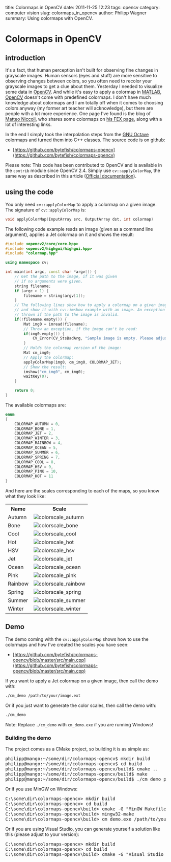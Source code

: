 title: Colormaps in OpenCV
date: 2011-11-25 12:23
tags: opencv
category: computer vision
slug: colormaps_in_opencv
author: Philipp Wagner
summary: Using colormaps with OpenCV.

# Colormaps in OpenCV #

## introduction ##

It's a fact, that human perception isn't built for observing fine changes in grayscale images. Human sensors (eyes and stuff) are more sensitive to observing changes between colors, so you often need to recolor your grayscale images to get a clue about them. Yesterday I needed to visualize some data in [OpenCV](http://opencv.org). And while it's easy to apply a colormap in [MATLAB](http://www.mathworks.de/index.html), [OpenCV](http://opencv.org) doesn't come with predefined colormaps. I don't have much knowledge about colormaps and I am totally off when it comes to choosing colors anyway (my former art teacher will acknowledge), but there are people with a lot more experience. One page I've found is the blog of [Matteo Niccoli](http://mycarta.wordpress.com), who shares some colormaps on [his FEX page](http://www.mathworks.com/matlabcentral/fileexchange/authors/87376), along with a lot of interesting links.

In the end I simply took the interpolation steps from the [GNU Octave](http://www.gnu.org/software/octave/) colormaps and turned them into C++ classes. The source code is on github:

* [https://github.com/bytefish/colormaps-opencv](https://github.com/bytefish/colormaps-opencv)

Please note: This code has been contributed to OpenCV and is available in the ``contrib`` module since OpenCV 2.4. Simply use ``cv::applyColorMap``, the same way as described in this article ([Official documentation](http://docs.opencv.org/trunk/modules/contrib/doc/facerec/colormaps.html)). 

## using the code ##

You only need ``cv::applyColorMap`` to apply a colormap on a given image. The signature of ``cv::applyColorMap`` is:

```cpp
void applyColorMap(InputArray src, OutputArray dst, int colormap)
```

The following code example reads an image (given as a command line argument), applies a Jet colormap on it and shows the result:

```cpp
#include <opencv2/core/core.hpp>
#include <opencv2/highgui/highgui.hpp>
#include "colormap.hpp"

using namespace cv;

int main(int argc, const char *argv[]) {
    // Get the path to the image, if it was given
    // if no arguments were given.
    string filename;
    if (argc > 1) {
        filename = string(argv[1]);
    }
	// The following lines show how to apply a colormap on a given image
	// and show it with cv::imshow example with an image. An exception is
	// thrown if the path to the image is invalid.
	if(!filename.empty()) {
        Mat img0 = imread(filename);
        // Throw an exception, if the image can't be read:
        if(img0.empty()) {
            CV_Error(CV_StsBadArg, "Sample image is empty. Please adjust your path, so it points to a valid input image!");
        }
        // Holds the colormap version of the image:
        Mat cm_img0;
        // Apply the colormap:
        applyColorMap(img0, cm_img0, COLORMAP_JET);
        // Show the result:
        imshow("cm_img0", cm_img0);
        waitKey(0);
	}

	return 0;
}
```

The available colormaps are:

```cpp
enum
{
    COLORMAP_AUTUMN = 0,
    COLORMAP_BONE = 1,
    COLORMAP_JET = 2,
    COLORMAP_WINTER = 3,
    COLORMAP_RAINBOW = 4,
    COLORMAP_OCEAN = 5,
    COLORMAP_SUMMER = 6,
    COLORMAP_SPRING = 7,
    COLORMAP_COOL = 8,
    COLORMAP_HSV = 9,
    COLORMAP_PINK = 10,
    COLORMAP_HOT = 11
}
```

And here are the scales corresponding to each of the maps, so you know what they look like:

<table>
  <tr><th>Name</th><th>Scale</th></tr>
  <tr><td>Autumn</td><td><img src="/static/images/blog/colormaps_in_opencv/colorscale_autumn.jpg" alt="colorscale_autumn" /></td></tr>
  <tr><td>Bone</td><td><img src="/static/images/blog/colormaps_in_opencv/colorscale_bone.jpg" alt="colorscale_bone" /></td></tr>
  <tr><td>Cool</td><td><img src="/static/images/blog/colormaps_in_opencv/colorscale_cool.jpg" alt="colorscale_cool" /></td></tr>
  <tr><td>Hot</td><td><img src="/static/images/blog/colormaps_in_opencv/colorscale_hot.jpg" alt="colorscale_hot" /></td></tr>
  <tr><td>HSV</td><td><img src="/static/images/blog/colormaps_in_opencv/colorscale_hsv.jpg" alt="colorscale_hsv" /></td></tr>
  <tr><td>Jet</td><td><img src="/static/images/blog/colormaps_in_opencv/colorscale_jet.jpg" alt="colorscale_jet" /></td></tr>
  <tr><td>Ocean</td><td><img src="/static/images/blog/colormaps_in_opencv/colorscale_ocean.jpg" alt="colorscale_ocean" /></td></tr>
  <tr><td>Pink</td><td><img src="/static/images/blog/colormaps_in_opencv/colorscale_pink.jpg" alt="colorscale_pink" /></td></tr>
  <tr><td>Rainbow</td><td><img src="/static/images/blog/colormaps_in_opencv/colorscale_rainbow.jpg" alt="colorscale_rainbow" /></td></tr>
  <tr><td>Spring</td><td><img src="/static/images/blog/colormaps_in_opencv/colorscale_spring.jpg" alt="colorscale_spring" /></td></tr>
  <tr><td>Summer</td><td><img src="/static/images/blog/colormaps_in_opencv/colorscale_summer.jpg" alt="colorscale_summer" /></td></tr>
  <tr><td>Winter</td><td><img src="/static/images/blog/colormaps_in_opencv/colorscale_winter.jpg" alt="colorscale_winter" /></td></tr>
</table>

##  Demo ##

The demo coming with the ``cv::applyColorMap`` shows how to use the colormaps and how I've created the scales you have seen:

* [https://github.com/bytefish/colormaps-opencv/blob/master/src/main.cpp](https://github.com/bytefish/colormaps-opencv/blob/master/src/main.cpp)

If you want to apply a Jet colormap on a given image, then call the demo with:

```sh
./cm_demo /path/to/your/image.ext
```

Or if you just want to generate the color scales, then call the demo with:

```sh
./cm_demo
```

Note: Replace ``./cm_demo`` with ``cm_demo.exe`` if you are running Windows!

###  Building the demo ###

The project comes as a CMake project, so building it is as simple as:

<pre>
philipp@mango:~/some/dir/colormaps-opencv$ mkdir build
philipp@mango:~/some/dir/colormaps-opencv$ cd build
philipp@mango:~/some/dir/colormaps-opencv/build$ cmake ..
philipp@mango:~/some/dir/colormaps-opencv/build$ make
philipp@mango:~/some/dir/colormaps-opencv/build$ ./cm_demo path/to/your/image.ext
</pre>

Or if you use MinGW on Windows:

<pre>
C:\some\dir\colormaps-opencv> mkdir build
C:\some\dir\colormaps-opencv> cd build
C:\some\dir\colormaps-opencv\build> cmake -G "MinGW Makefiles" ..
C:\some\dir\colormaps-opencv\build> mingw32-make
C:\some\dir\colormaps-opencv\build> cm_demo.exe /path/to/your/image.ext
</pre>

Or if you are using Visual Studio, you can generate yourself a solution like this (please adjust to your version):

<pre>
C:\some\dir\colormaps-opencv> mkdir build
C:\some\dir\colormaps-opencv> cd build
C:\some\dir\colormaps-opencv\build> cmake -G "Visual Studio 9 2008" ..
</pre>
